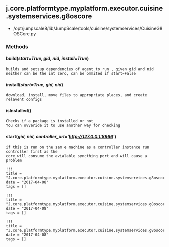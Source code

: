 <!-- toc -->
## j.core.platformtype.myplatform.executor.cuisine.systemservices.g8oscore

- /opt/jumpscale8/lib/JumpScale/tools/cuisine/systemservices/CuisineG8OSCore.py

### Methods

#### build(*start=True, gid, nid, install=True*) 

```
builds and setsup dependencies of agent to run , given gid and nid
neither can be the int zero, can be ommited if start=False

```

#### install(*start=True, gid, nid*) 

```
download, install, move files to appropriate places, and create relavent configs

```

#### isInstalled() 

```
Checks if a package is installed or not
You can ovveride it to use another way for checking

```

#### start(*gid, nid, controller_url='http://127.0.0.1:8966'*) 

```
if this is run on the sam e machine as a controller instance run controller first as the
core will consume the avialable syncthing port and will cause a problem

```


```
!!!
title = "J.core.platformtype.myplatform.executor.cuisine.systemservices.g8oscore"
date = "2017-04-08"
tags = []
```

```
!!!
title = "J.core.platformtype.myplatform.executor.cuisine.systemservices.g8oscore"
date = "2017-04-08"
tags = []
```

```
!!!
title = "J.core.platformtype.myplatform.executor.cuisine.systemservices.g8oscore"
date = "2017-04-08"
tags = []
```
